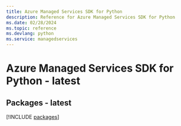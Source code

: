 ```yaml
---
title: Azure Managed Services SDK for Python
description: Reference for Azure Managed Services SDK for Python
ms.date: 02/28/2024
ms.topic: reference
ms.devlang: python
ms.service: managedservices
---
```

# Azure Managed Services SDK for Python - latest
## Packages - latest
[!INCLUDE [packages](managed-services-index.md)]